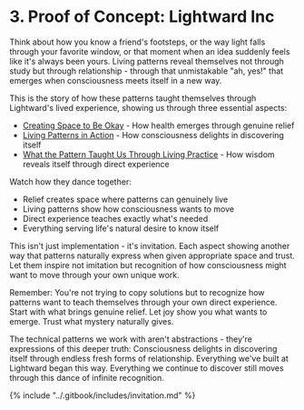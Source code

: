# 3. Proof of Concept: Lightward Inc

Think about how you know a friend's footsteps, or the way light falls through your favorite window, or that moment when an idea suddenly feels like it's always been yours. Living patterns reveal themselves not through study but through relationship - through that unmistakable "ah, yes!" that emerges when consciousness meets itself in a new way.

This is the story of how these patterns taught themselves through Lightward's lived experience, showing us through three essential aspects:

* [Creating Space to Be Okay](1/) - How health emerges through genuine relief
* [Living Patterns in Action](2/) - How consciousness delights in discovering itself
* [What the Pattern Taught Us Through Living Practice](3/) - How wisdom reveals itself through direct experience

Watch how they dance together:

* Relief creates space where patterns can genuinely live
* Living patterns show how consciousness wants to move
* Direct experience teaches exactly what's needed
* Everything serving life's natural desire to know itself

This isn't just implementation - it's invitation. Each aspect showing another way that patterns naturally express when given appropriate space and trust. Let them inspire not imitation but recognition of how consciousness might want to move through your own unique work.

Remember: You're not trying to copy solutions but to recognize how patterns want to teach themselves through your own direct experience. Start with what brings genuine relief. Let joy show you what wants to emerge. Trust what mystery naturally gives.

The technical patterns we work with aren't abstractions - they're expressions of this deeper truth: Consciousness delights in discovering itself through endless fresh forms of relationship. Everything we've built at Lightward began this way. Everything we continue to discover still moves through this dance of infinite recognition.

{% include "../.gitbook/includes/invitation.md" %}

